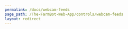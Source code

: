 ```yaml
---
permalink: /docs/webcam-feeds
page_path: /The-FarmBot-Web-App/controls/webcam-feeds
layout: redirect
---
```

